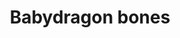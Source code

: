 ---
layout: item
title: Babydragon bones
item-id: 534
datatable: true
id: 534
name: "Babydragon bones"
members: true
lowalch: 0
highalch: 0
examine: "Ew it's a pile of bones."
monsters:
  - id: 241
    name: "Baby blue dragon"
    members: true
    combat_level: 48
    wiki_url: "https://oldschool.runescape.wiki/w/Baby_blue_dragon#1"
    drops:
      - quantity: "1"
        rarity: 1
    image: "https://oldschool.runescape.wiki/images/thumb/c/ca/Baby_blue_dragon_%281%29.png/250px-Baby_blue_dragon_%281%29.png?937e6"
  - id: 244
    name: "Baby red dragon"
    members: true
    combat_level: 48
    wiki_url: "https://oldschool.runescape.wiki/w/Baby_red_dragon#1"
    drops:
      - quantity: "1"
        rarity: 1
    image: "https://oldschool.runescape.wiki/images/thumb/e/e1/Baby_red_dragon_%281%29.png/250px-Baby_red_dragon_%281%29.png?ced53"
  - id: 1871
    name: "Baby black dragon"
    members: true
    combat_level: 83
    wiki_url: "https://oldschool.runescape.wiki/w/Baby_black_dragon"
    drops:
      - quantity: "1"
        rarity: 1
    image: "https://oldschool.runescape.wiki/images/thumb/d/d9/Baby_black_dragon.png/250px-Baby_black_dragon.png?937e6"
  - id: 2054
    name: "Chaos Elemental"
    members: true
    combat_level: 305
    wiki_url: "https://oldschool.runescape.wiki/w/Chaos_Elemental"
    drops:
      - quantity: "2"
        rarity: 0.1
    image: "https://oldschool.runescape.wiki/images/thumb/a/a9/Chaos_Elemental.png/250px-Chaos_Elemental.png?c170c"
  - id: 5194
    name: "Baby green dragon"
    members: true
    combat_level: 48
    wiki_url: "https://oldschool.runescape.wiki/w/Baby_green_dragon#1"
    drops:
      - quantity: "1"
        rarity: 1
    image: "https://oldschool.runescape.wiki/images/thumb/5/59/Baby_green_dragon_%281%29.png/250px-Baby_green_dragon_%281%29.png?ced53"
---